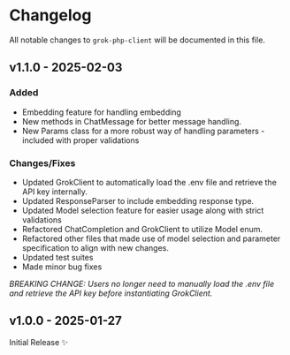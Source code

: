 # Changelog

All notable changes to `grok-php-client` will be documented in this file.

## v1.1.0 - 2025-02-03

### Added

- Embedding feature for handling embedding
- New methods in ChatMessage for better message handling.
- New Params class for a more robust way of handling parameters - included with proper validations

### Changes/Fixes

- Updated GrokClient to automatically load the .env file and retrieve the API key internally.
- Updated ResponseParser to include embedding response type.
- Updated Model selection feature for easier usage along with strict validations
- Refactored ChatCompletion and GrokClient to utilize Model enum.
- Refactored other files that made use of model selection and parameter specification to align with new changes.
- Updated test suites
- Made minor bug fixes

*BREAKING CHANGE: Users no longer need to manually load the .env file and retrieve the API key before instantiating GrokClient.*

## v1.0.0 - 2025-01-27

Initial Release ✨
